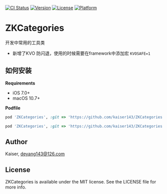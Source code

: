 [![CI Status](http://img.shields.io/travis/Kaiser/ZKCategories.svg?style=flat)](https://travis-ci.org/Kaiser/ZKCategories)
[![Version](https://img.shields.io/cocoapods/v/ZKCategories.svg?style=flat)](http://cocoapods.org/pods/ZKCategories)
[![License](https://img.shields.io/cocoapods/l/ZKCategories.svg?style=flat)](http://cocoapods.org/pods/ZKCategories)
[![Platform](https://img.shields.io/cocoapods/p/ZKCategories.svg?style=flat)](http://cocoapods.org/pods/ZKCategories)

# ZKCategories
开发中常用的工具类
* 新增了KVO 防闪退，使用的时候需要在framework中添加宏 `KVOSAFE=1`

## 如何安装
__Requirements__
* iOS 7.0+
* macOS 10.7+

__Podfile__
```ruby
pod 'ZKCategories', :git => 'https://github.com/kaiser143/ZKCategories.git', :tag => '0.2.3'

pod 'ZKCategories', :git => 'https://github.com/kaiser143/ZKCategories.git', :commit => 'xxxx'
```

## Author

Kaiser, deyang143@126.com

## License

ZKCategories is available under the MIT license. See the LICENSE file for more info.



